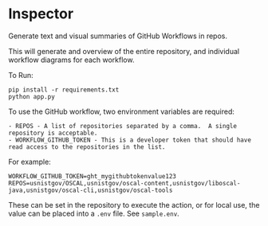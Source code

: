 # Inspector
Generate text and visual summaries of GitHub Workflows in repos.

This will generate and overview of the entire repository, and individual workflow diagrams for each workflow.


To Run:

```
pip install -r requirements.txt
python app.py
```

To use the GitHub workflow, two environment variables are required:

```
- REPOS - A list of repositories separated by a comma.  A single repository is acceptable.
- WORKFLOW_GITHUB_TOKEN - This is a developer token that should have read access to the repositories in the list.
```

For example:

```
WORKFLOW_GITHUB_TOKEN=ght_mygithubtokenvalue123
REPOS=usnistgov/OSCAL,usnistgov/oscal-content,usnistgov/liboscal-java,usnistgov/oscal-cli,usnistgov/oscal-tools
```

These can be set in the repository to execute the action, or for local use, the value can be placed into a `.env` file.  See `sample.env`.